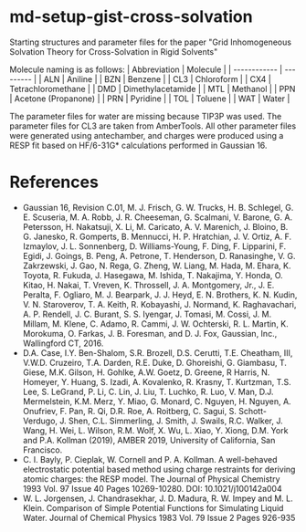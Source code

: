 # md-setup-gist-cross-solvation
Starting structures and parameter files for the paper "Grid Inhomogeneous Solvation Theory for Cross-Solvation in Rigid Solvents"

Molecule naming is as follows:
| Abbreviation | Molecule  |
| ------------ | --------- |
| ALN | Aniline |
| BZN | Benzene |
| CL3 | Chloroform |
| CX4 | Tetrachloromethane |
| DMD | Dimethylacetamide |
| MTL | Methanol |
| PPN | Acetone (Propanone) |
| PRN | Pyridine |
| TOL | Toluene |
| WAT | Water |

The parameter files for water are missing because TIP3P was used. The parameter files for CL3 are taken from AmberTools. All other parameter files were generated using antechamber, and charges were produced using a RESP fit based on HF/6-31G* calculations performed in Gaussian 16.

# References
* Gaussian 16, Revision C.01, M. J. Frisch, G. W. Trucks, H. B. Schlegel, G. E. Scuseria, M. A. Robb, J. R. Cheeseman, G. Scalmani, V. Barone, G. A. Petersson, H. Nakatsuji, X. Li, M. Caricato, A. V. Marenich, J. Bloino, B. G. Janesko, R. Gomperts, B. Mennucci, H. P. Hratchian, J. V. Ortiz, A. F. Izmaylov, J. L. Sonnenberg, D. Williams-Young, F. Ding, F. Lipparini, F. Egidi, J. Goings, B. Peng, A. Petrone, T. Henderson, D. Ranasinghe, V. G. Zakrzewski, J. Gao, N. Rega, G. Zheng, W. Liang, M. Hada, M. Ehara, K. Toyota, R. Fukuda, J. Hasegawa, M. Ishida, T. Nakajima, Y. Honda, O. Kitao, H. Nakai, T. Vreven, K. Throssell, J. A. Montgomery, Jr., J. E. Peralta, F. Ogliaro, M. J. Bearpark, J. J. Heyd, E. N. Brothers, K. N. Kudin, V. N. Staroverov, T. A. Keith, R. Kobayashi, J. Normand, K. Raghavachari, A. P. Rendell, J. C. Burant, S. S. Iyengar, J. Tomasi, M. Cossi, J. M. Millam, M. Klene, C. Adamo, R. Cammi, J. W. Ochterski, R. L. Martin, K. Morokuma, O. Farkas, J. B. Foresman, and D. J. Fox, Gaussian, Inc., Wallingford CT, 2016.
* D.A. Case, I.Y. Ben-Shalom, S.R. Brozell, D.S. Cerutti, T.E. Cheatham, III, V.W.D. Cruzeiro, T.A. Darden,
R.E. Duke, D. Ghoreishi, G. Giambasu, T. Giese, M.K. Gilson, H. Gohlke, A.W. Goetz, D. Greene, R Harris,
N. Homeyer, Y. Huang, S. Izadi, A. Kovalenko, R. Krasny, T. Kurtzman, T.S. Lee, S. LeGrand, P. Li, C. Lin,
J. Liu, T. Luchko, R. Luo, V. Man, D.J. Mermelstein, K.M. Merz, Y. Miao, G. Monard, C. Nguyen, H.
Nguyen, A. Onufriev, F. Pan, R. Qi, D.R. Roe, A. Roitberg, C. Sagui, S. Schott-Verdugo, J. Shen, C.L.
Simmerling, J. Smith, J. Swails, R.C. Walker, J. Wang, H. Wei, L. Wilson, R.M. Wolf, X. Wu, L. Xiao, Y.
Xiong, D.M. York and P.A. Kollman (2019), AMBER 2019, University of California, San Francisco.
* C. I. Bayly, P. Cieplak, W. Cornell and P. A. Kollman. A well-behaved electrostatic potential based method using charge restraints for deriving atomic charges: the RESP model. The Journal of Physical Chemistry 1993 Vol. 97 Issue 40 Pages 10269-10280. DOI: 10.1021/j100142a004
* W. L. Jorgensen, J. Chandrasekhar, J. D. Madura, R. W. Impey and M. L. Klein. Comparison of Simple Potential Functions for Simulating Liquid Water. Journal of Chemical Physics 1983 Vol. 79 Issue 2 Pages 926-935
